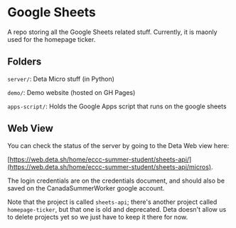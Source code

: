 # Google Sheets

A repo storing all the Google Sheets related stuff. Currently, it is maonly used for the homepage ticker.

## Folders

`server/`: Deta Micro stuff (in Python)

`demo/`: Demo website (hosted on GH Pages)

`apps-script/`: Holds the Google Apps script that runs on the google sheets

## Web View

You can check the status of the server by going to the Deta Web view here:

[https://web.deta.sh/home/eccc-summer-student/sheets-api/](https://web.deta.sh/home/eccc-summer-student/sheets-api/micros).

The login credentials are on the credentials document, and should also be saved on the CanadaSummerWorker google account.

Note that the project is called `sheets-api`; there's another project called `homepage-ticker`, but that one is old and deprecated. Deta doesn't allow us to delete projects yet so we just have to keep it there for now.
